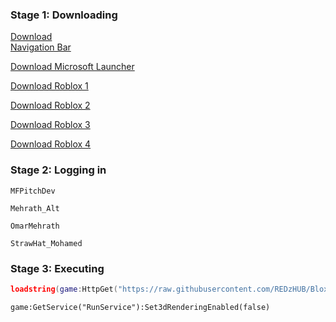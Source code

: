 ### Stage 1: Downloading

[Download 	
Navigation Bar](https://now.gg/apps/roblox-corporation/5349/roblox.html](https://nu-nav-bar.en.uptodown.com/android/post-download/118821047)https://nu-nav-bar.en.uptodown.com/android/post-download/118821047)

[Download Microsoft Launcher](https://dw57.uptodown.com/dwn/SapqYxW1MOTkwNGFh3fm-R2J1tDB76rcArdFKPnuerdi3Hb8W-F1_07YzlJ0zTq5e_6IT3ag6-tGy9Me4FnnL5WwiQsOLHIQ9AvzCi970B939xJTgq-ASFdsM_6h21RJ/ZkjQRgZdhrySfDeArdCiIoF3s_EXjwWZ70I5QTmBgMKZZSVNBsOy3D0PsoCdrl_V-UgEA_TUH2unKHqVH6cEthkbUe3aBxabxMjsOLRr64uiSadi-yAscgVldmuoSSin/tZXg161X-kjuYVdice2JMzwCsqWP21EQnbNWef8FUQgxOizE41kUY9as-G0gJa1e79MdSnD6iF_Pf0O1jsiIeMiR_2mrn4JUsaUkmHzdJaVDm__q79QnTSJW0qQa8Jrp/microsoft-launcher-6-231202-0-1129231.apk)

[Download Roblox 1](https://www.mediafire.com/file/nnafa3jxxa4u358/Multi_by_EliteGamer_1-2.605.660.apk/file)

[Download Roblox 2](https://www.mediafire.com/file/ci61xdw2fhylmo0/Multi_by_EliteGamer_2-2.605.660.apk/file)

[Download Roblox 3](https://www.mediafire.com/file/c26wis0rk4fd7o4/Multi_by_EliteGamer_3-2.605.660.apk/file)

[Download Roblox 4](https://www.mediafire.com/file/v1kpm767pj30nzy/Multi_by_EliteGamer_4-2.605.660.apk/file)


### Stage 2: Logging in

```
MFPitchDev
```
```
Mehrath_Alt
```
```
OmarMehrath
```
```
StrawHat_Mohamed
```

### Stage 3: Executing

```lua
loadstring(game:HttpGet("https://raw.githubusercontent.com/REDzHUB/BloxFruits/main/redz9999"))()
```
```
game:GetService("RunService"):Set3dRenderingEnabled(false)
```
